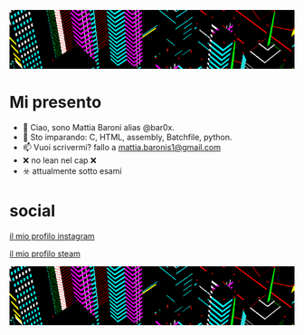 ![xd](g3.gif)
 
 # Mi presento
- 👋 Ciao, sono Mattia Baroni alias @bar0x.
- 🌱 Sto imparando: C, HTML, assembly, Batchfile, python.
- 📫 Vuoi scrivermi? fallo a mattia.baronis1@gmail.com
- ❌ no lean nel cap ❌
- ☣️ attualmente sotto esami

# social
 [il mio profilo instagram](https://www.instagram.com/bar0xx/)
 
 [il mio profilo steam](https://steamcommunity.com/id/bar0x/)
 
 ![xd](g3.gif)

<!---
--->
